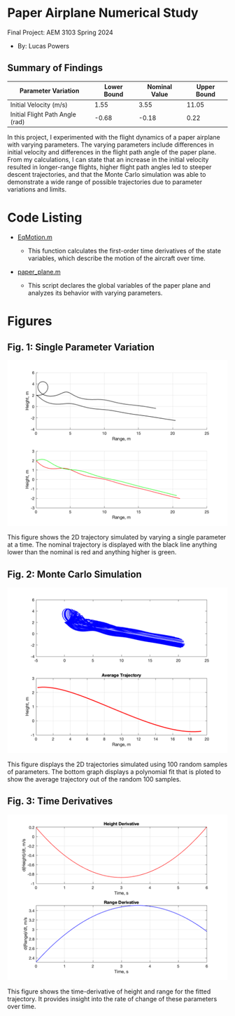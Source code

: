 # Paper Airplane Numerical Study
Final Project: AEM 3103 Spring 2024

- By: Lucas Powers

## Summary of Findings

| Parameter Variation    | Lower Bound | Nominal Value | Upper Bound |
|------------------------|-------------|---------------|-------------|
| Initial Velocity (m/s) | 1.55        | 3.55          | 11.05       |
| Initial Flight Path Angle (rad) | -0.68 | -0.18         | 0.22        |

In this project, I experimented with the flight dynamics of a paper airplane with varying parameters. The varying parameters include differences in initial velocity and differences in the flight path angle of the paper plane. From my calculations, I can state that an increase in the initial velocity resulted in longer-range flights, higher flight path angles led to steeper descent trajectories, and that the Monte Carlo simulation was able to demonstrate a wide range of possible trajectories due to parameter variations and limits.

# Code Listing

- [EqMotion.m](EqMotion.m)
  - This function calculates the first-order time derivatives of the state variables, which describe the motion of the aircraft over time.

- [paper_plane.m](paper_plane.m)
  - This script declares the global variables of the paper plane and analyzes its behavior with varying parameters. 
# Figures

## Fig. 1: Single Parameter Variation
![Single Parameter Variation](single_parameter_variation.png)

This figure shows the 2D trajectory simulated by varying a single parameter at a time. The nominal trajectory is displayed with the black line anything lower than the nominal is red and anything higher is green.

## Fig. 2: Monte Carlo Simulation
![Monte Carlo Simulation](monte_carlo_simulation.png)

This figure displays the 2D trajectories simulated using 100 random samples of parameters. The bottom graph displays a polynomial fit that is ploted to show the average trajectory out of the random 100 samples.

## Fig. 3: Time Derivatives
![Time Derivatives](time_derivatives.png)

This figure shows the time-derivative of height and range for the fitted trajectory. It provides insight into the rate of change of these parameters over time.

  
